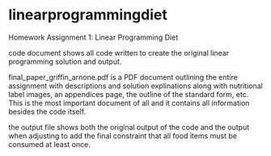 # linearprogrammingdiet
Homework Assignment 1: Linear Programming Diet

code document shows all code written to create the original linear programming solution and output.

final_paper_griffin_arnone.pdf is a PDF document outlining the entire assignment with descriptions and solution explinations along with nutritional label images, an appendices page, the outline of the standard form, etc. This is the most important document of all and it contains all information besides the code itself.

the output file shows both the original output of the code and the output when adjusting to add the final constraint that all food items must be consumed at least once.
